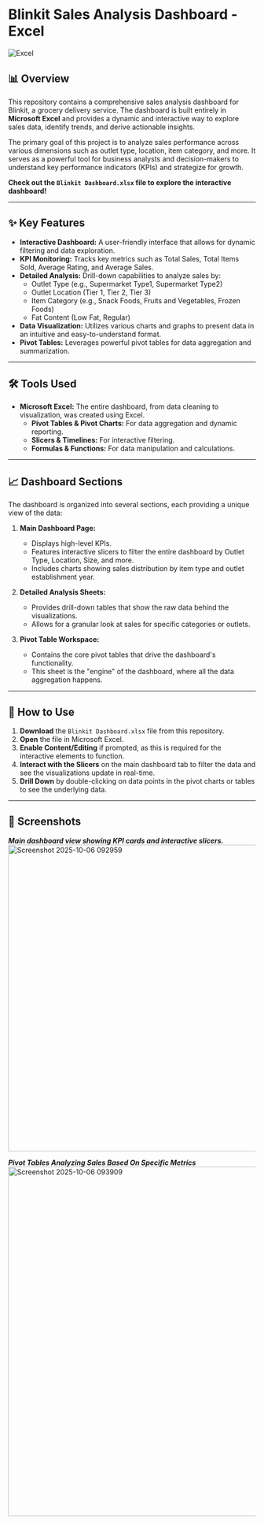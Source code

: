 # Blinkit Sales Analysis Dashboard - Excel

![Excel](https://img.shields.io/badge/Microsoft_Excel-217346?style=for-the-badge&logo=microsoft-excel&logoColor=white)

## 📊 Overview

This repository contains a comprehensive sales analysis dashboard for Blinkit, a grocery delivery service. The dashboard is built entirely in **Microsoft Excel** and provides a dynamic and interactive way to explore sales data, identify trends, and derive actionable insights.

The primary goal of this project is to analyze sales performance across various dimensions such as outlet type, location, item category, and more. It serves as a powerful tool for business analysts and decision-makers to understand key performance indicators (KPIs) and strategize for growth.

**Check out the `Blinkit Dashboard.xlsx` file to explore the interactive dashboard!**

---

## ✨ Key Features

-   **Interactive Dashboard:** A user-friendly interface that allows for dynamic filtering and data exploration.
-   **KPI Monitoring:** Tracks key metrics such as Total Sales, Total Items Sold, Average Rating, and Average Sales.
-   **Detailed Analysis:** Drill-down capabilities to analyze sales by:
    -   Outlet Type (e.g., Supermarket Type1, Supermarket Type2)
    -   Outlet Location (Tier 1, Tier 2, Tier 3)
    -   Item Category (e.g., Snack Foods, Fruits and Vegetables, Frozen Foods)
    -   Fat Content (Low Fat, Regular)
-   **Data Visualization:** Utilizes various charts and graphs to present data in an intuitive and easy-to-understand format.
-   **Pivot Tables:** Leverages powerful pivot tables for data aggregation and summarization.

---

## 🛠️ Tools Used

-   **Microsoft Excel:** The entire dashboard, from data cleaning to visualization, was created using Excel.
    -   **Pivot Tables & Pivot Charts:** For data aggregation and dynamic reporting.
    -   **Slicers & Timelines:** For interactive filtering.
    -   **Formulas & Functions:** For data manipulation and calculations.

---

## 📈 Dashboard Sections

The dashboard is organized into several sections, each providing a unique view of the data:

1.  **Main Dashboard Page:**
    -   Displays high-level KPIs.
    -   Features interactive slicers to filter the entire dashboard by Outlet Type, Location, Size, and more.
    -   Includes charts showing sales distribution by item type and outlet establishment year.

2.  **Detailed Analysis Sheets:**
    -   Provides drill-down tables that show the raw data behind the visualizations.
    -   Allows for a granular look at sales for specific categories or outlets.

3.  **Pivot Table Workspace:**
    -   Contains the core pivot tables that drive the dashboard's functionality.
    -   This sheet is the "engine" of the dashboard, where all the data aggregation happens.

---

## 🚀 How to Use

1.  **Download** the `Blinkit Dashboard.xlsx` file from this repository.
2.  **Open** the file in Microsoft Excel.
3.  **Enable Content/Editing** if prompted, as this is required for the interactive elements to function.
4.  **Interact with the Slicers** on the main dashboard tab to filter the data and see the visualizations update in real-time.
5.  **Drill Down** by double-clicking on data points in the pivot charts or tables to see the underlying data.

---

## 📸 Screenshots

***Main dashboard view showing KPI cards and interactive slicers.***<img width="1524" height="623" alt="Screenshot 2025-10-06 092959" src="https://github.com/user-attachments/assets/116eaac6-10b8-47dd-9f28-28d15e4ba9a4" />

***Pivot Tables Analyzing Sales Based On Specific Metrics***<img width="1343" height="710" alt="Screenshot 2025-10-06 093909" src="https://github.com/user-attachments/assets/c552c651-6998-4705-b3d9-8c73eef0da93" />





